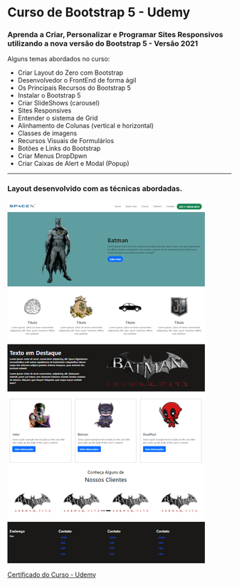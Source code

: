 # Curso de Bootstrap 5 - Udemy  

### Aprenda a Criar, Personalizar e Programar Sites Responsivos utilizando a nova versão do Bootstrap 5 - Versão 2021

Alguns temas abordados no curso:

- Criar Layout do Zero com Bootstrap
- Desenvolvedor o FrontEnd de forma ágil
- Os Principais Recursos do Bootstrap 5
- Instalar o Bootstrap 5
- Criar SlideShows (carousel)
- Sites Responsives
- Entender o sistema de Grid
- Alinhamento de Colunas (vertical e horizontal)
- Classes de imagens
- Recursos Visuais de Formulários
- Botões e Links do Bootstrap
- Criar Menus DropDpwn
- Criar Caixas de Alert e Modal (Popup)

---

### Layout desenvolvido com as técnicas abordadas.


![Layout](/imagens/Capturar.PNG)


[Certificado do Curso - Udemy](https://www.udemy.com/certificate/UC-a15171f8-1a0e-4934-8c51-47528c50b148/ "certificado do curso")
